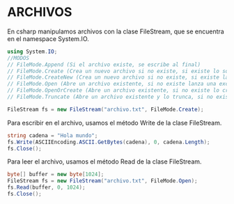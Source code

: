 ARCHIVOS
========

En csharp manipulamos archivos con la clase FileStream, que se encuentra en el namespace System.IO.

```csharp
using System.IO;
//MODOS
// FileMode.Append (Si el archivo existe, se escribe al final)
// FileMode.Create (Crea un nuevo archivo si no existe, si existe lo sobreescribe)
// FileMode.CreateNew (Crea un nuevo archivo si no existe, si existe lanza una excepción)
// FileMode.Open (Abre un archivo existente, si no existe lanza una excepción)
// FileMode.OpenOrCreate (Abre un archivo existente, si no existe lo crea)
// FileMode.Truncate (Abre un archivo existente y lo trunca, si no existe lanza una excepción)

FileStream fs = new FileStream("archivo.txt", FileMode.Create);
```

Para escribir en el archivo, usamos el método Write de la clase FileStream.

```csharp
string cadena = "Hola mundo";
fs.Write(ASCIIEncoding.ASCII.GetBytes(cadena), 0, cadena.Length);
fs.Close();
```

Para leer el archivo, usamos el método Read de la clase FileStream.

```csharp
byte[] buffer = new byte[1024];
FileStream fs = new FileStream("archivo.txt", FileMode.Open);
fs.Read(buffer, 0, 1024);
fs.Close();
```








